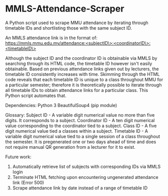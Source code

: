 # MMLS-Attendance-Scraper
A Python script used to scrape MMU attendance by iterating through timetable IDs and shortlisting those with the same subject ID.

An MMLS attendance link is in the format of:
https://mmls.mmu.edu.my/attendance:<subjectID\>:<coordinatorID\>:<timetableID\>

Although the subject ID and the coordinator ID is obtainable via MMLS by searching through its HTML code, the timetable ID however isn't easily obtainable. Based on previous attendance links given out by lecturers, the timetable ID consistently increases with time. Skimming through the HTML code reveals that each timetable ID is unique to a class throughout MMU for a particular semester; therefore it is theoretically possible to iterate through all timetable IDs to obtain attendance links for a particular class. This Python script automates that.

Dependencies:
Python 3
BeautifulSoup4 (pip module)

Glossary:
Subject ID - A variable digit numerical value no more than five digits. It corresponds to a subject.
Coordinator ID - A ten digit numerical value corresponding to the coordinator tied to a subject.
Class ID - A five digit numerical value tied a classes within a subject.
Timetable ID - A variable digit numerical value tied to a single session of a class throughout the semester. It is pregenerated one or two days ahead of time and does not require manual QR generation from a lecturer for it to exist.

Future work:
1. Automatically retrieve list of subjects with corresponding IDs via MMLS login
2. Terminate HTML fetching upon encountering ungenerated attendance link (Error 500)
3. Scrape attendance link by date instead of a range of timetable ID
